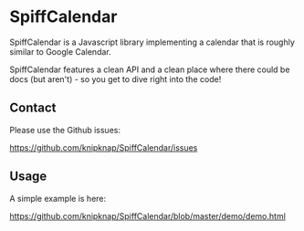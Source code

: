 SpiffCalendar
==============
SpiffCalendar is a Javascript library implementing a calendar that is
roughly similar to Google Calendar.

SpiffCalendar features a clean API and a clean place where there could be
docs (but aren't) - so you get to dive right into the code!

Contact
-------
Please use the Github issues:

  https://github.com/knipknap/SpiffCalendar/issues

Usage
-----
A simple example is here:

  https://github.com/knipknap/SpiffCalendar/blob/master/demo/demo.html
